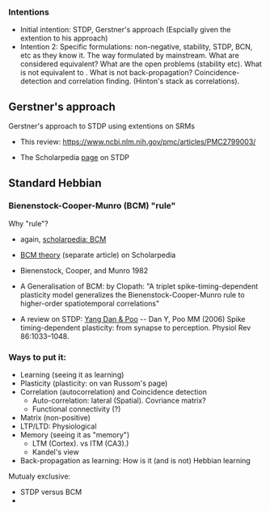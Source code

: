 ### Intentions
* Initial intention: STDP, Gerstner's approach (Espcially given the extention to his approach)
* Intention 2: Specific formulations:
non-negative, stability, STDP, BCN, etc as they know it. The way formulated by mainstream.
What are considered equivalent? What are the open problems (stability etc). What is not equivalent to . What is not back-propagation?
Coincidence-detection and correlation finding. (Hinton's stack as correlations).

## Gerstner's approach
Gerstner's approach to STDP using extentions on SRMs
* This review: https://www.ncbi.nlm.nih.gov/pmc/articles/PMC2799003/

* The Scholarpedia [page](http://www.scholarpedia.org/article/Spike-timing_dependent_plasticity) on STDP

## Standard Hebbian

### Bienenstock-Cooper-Munro (BCM) "rule"
Why "rule"?
* again, [scholarpedia: BCM](http://www.scholarpedia.org/article/Spike-timing_dependent_plasticity#STDP_and_Bienenstock-Cooper-Munro_.28BCM.29_rule)
* [BCM theory](http://www.scholarpedia.org/article/BCM_theory) (separate article) on Scholarpedia
* Bienenstock, Cooper, and Munro 1982

* A Generalisation of BCM: by Clopath: "A triplet spike-timing-dependent plasticity model generalizes the Bienenstock-Cooper-Munro rule to higher-order spatiotemporal correlations"

* A review on STDP: [Yang Dan & Poo](https://journals.physiology.org/doi/full/10.1152/physrev.00030.2005) -- Dan Y, Poo MM (2006) Spike timing-dependent plasticity: from synapse to perception. Physiol Rev 86:1033–1048.

### Ways to put it:
* Learning  (seeing it as learning)
* Plasticity (plasticity: on van Russom's page)
* Correlation (autocorrelation) and Coincidence detection
   * Auto-correlation: lateral (Spatial). Covriance matrix?
   * Functional connectivity (?)
* Matrix (non-positive)
* LTP/LTD: Physiological
* Memory (seeing it as "memory")
    * LTM (Cortex). vs ITM (CA3).)
    * Kandel's view
* Back-propagation as learning: How is it (and is not) Hebbian learning

Mutualy exclusive:
* STDP versus BCM
* 
